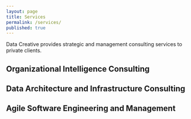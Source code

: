 ```yaml
---
layout: page
title: Services
permalink: /services/
published: true
---
```


Data Creative provides strategic and management consulting services
 to private clients.

## Organizational Intelligence Consulting

## Data Architecture and Infrastructure Consulting

## Agile Software Engineering and Management
